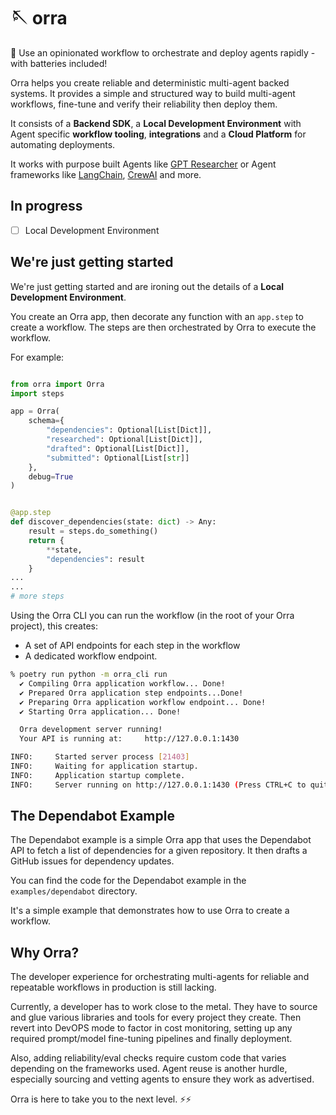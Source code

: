 # 🪡 orra

🦸 Use an opinionated workflow to orchestrate and deploy agents rapidly - with batteries included!

Orra helps you create reliable and deterministic multi-agent backed systems. It provides a simple and structured way to build multi-agent workflows, fine-tune and verify their reliability then deploy them.

It consists of a **Backend SDK**, a **Local Development Environment** with Agent specific **workflow tooling**, **integrations** and a **Cloud Platform** for automating deployments.

It works with purpose built Agents like [GPT Researcher](https://github.com/assafelovic/gpt-researcher) or Agent frameworks like [LangChain](https://python.langchain.com/v0.1/docs/modules/agents/), [CrewAI](http://crewai.com/) and more.

## In progress

- [ ] Local Development Environment

## We're just getting started

We're just getting started and are ironing out the details of a **Local Development Environment**.

You create an Orra app, then decorate any function with an `app.step` to create a workflow. The steps are then orchestrated by Orra to execute the workflow.

For example:

```python

from orra import Orra
import steps

app = Orra(
    schema={
        "dependencies": Optional[List[Dict]],
        "researched": Optional[List[Dict]],
        "drafted": Optional[List[Dict]],
        "submitted": Optional[List[str]]
    },
    debug=True
)


@app.step
def discover_dependencies(state: dict) -> Any:
    result = steps.do_something()
    return {
        **state,
        "dependencies": result
    }
...
...
# more steps
```

Using the Orra CLI you can run the workflow (in the root of your Orra project), this creates: 
- A set of API endpoints for each step in the workflow
- A dedicated workflow endpoint.

```bash
% poetry run python -m orra_cli run
  ✔ Compiling Orra application workflow... Done!
  ✔ Prepared Orra application step endpoints...Done!
  ✔ Preparing Orra application workflow endpoint... Done!
  ✔ Starting Orra application... Done!

  Orra development server running!
  Your API is running at:     http://127.0.0.1:1430

INFO:     Started server process [21403]
INFO:     Waiting for application startup.
INFO:     Application startup complete.
INFO:     Server running on http://127.0.0.1:1430 (Press CTRL+C to quit)
```

## The Dependabot Example

The Dependabot example is a simple Orra app that uses the Dependabot API to fetch a list of dependencies for a given repository. It then drafts a GitHub issues for dependency updates.

You can find the code for the Dependabot example in the `examples/dependabot` directory.

It's a simple example that demonstrates how to use Orra to create a workflow.

## Why Orra?

The developer experience for orchestrating multi-agents for reliable and repeatable workflows in production is still lacking.

Currently, a developer has to work close to the metal. They have to source and glue various libraries and tools for every project they create. Then revert into DevOPS mode to factor in cost monitoring, setting up any required prompt/model fine-tuning pipelines and finally deployment.

Also, adding reliability/eval checks require custom code that varies depending on the frameworks used. Agent reuse is another hurdle, especially sourcing and vetting agents to ensure they work as advertised.

Orra is here to take you to the next level. ⚡️⚡️


